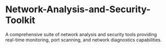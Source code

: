 # Network-Analysis-and-Security-Toolkit
A comprehensive suite of network analysis and security tools providing real-time monitoring, port scanning, and network diagnostics capabilities.
